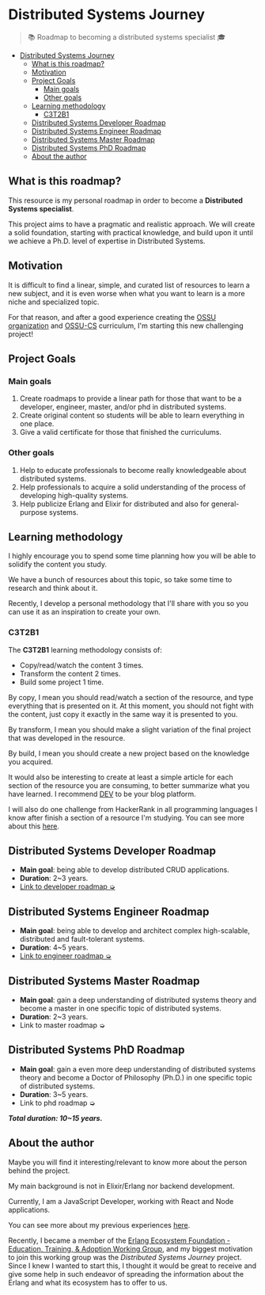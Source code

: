 # Distributed Systems Journey

> 📚 Roadmap to becoming a distributed systems specialist 🎓

- [Distributed Systems Journey](#distributed-systems-journey)
  - [What is this roadmap?](#what-is-this-roadmap)
  - [Motivation](#motivation)
  - [Project Goals](#project-goals)
    - [Main goals](#main-goals)
    - [Other goals](#other-goals)
  - [Learning methodology](#learning-methodology)
    - [C3T2B1](#c3t2b1)
  - [Distributed Systems Developer Roadmap](#distributed-systems-developer-roadmap)
  - [Distributed Systems Engineer Roadmap](#distributed-systems-engineer-roadmap)
  - [Distributed Systems Master Roadmap](#distributed-systems-master-roadmap)
  - [Distributed Systems PhD Roadmap](#distributed-systems-phd-roadmap)
  - [About the author](#about-the-author)

## What is this roadmap?

This resource is my personal roadmap in order to become a **Distributed Systems specialist**.

This project aims to have a pragmatic and realistic approach. We will create a solid foundation, starting with practical knowledge, and build upon it until we achieve a Ph.D. level of expertise in Distributed Systems.

## Motivation

It is difficult to find a linear, simple, and curated list of resources to learn a new subject, and it is even worse when what you want to learn is a more niche and specialized topic.

For that reason, and after a good experience creating the [OSSU organization](https://github.com/ossu) and [OSSU-CS](https://github.com/ossu/computer-science) curriculum, I'm starting this new challenging project!

## Project Goals

### Main goals

1. Create roadmaps to provide a linear path for those that want to be a developer, engineer, master, and/or phd in distributed systems.
1. Create original content so students will be able to learn everything in one place.
1. Give a valid certificate for those that finished the curriculums.

### Other goals

1. Help to educate professionals to become really knowledgeable about distributed systems.
1. Help professionals to acquire a solid understanding of the process of developing high-quality systems.
1. Help publicize Erlang and Elixir for distributed and also for general-purpose systems.

## Learning methodology

I highly encourage you to spend some time planning how you will be able to solidify the content you study.

We have a bunch of resources about this topic, so take some time to research and think about it.

Recently, I develop a personal methodology that I'll share with you so you can use it as an inspiration to create your own.

### C3T2B1

The **C3T2B1** learning methodology consists of:

- Copy/read/watch the content 3 times.
- Transform the content 2 times.
- Build some project 1 time.

By copy, I mean you should read/watch a section of the resource, and type everything that is presented on it. At this moment, you should not fight with the content, just copy it exactly in the same way it is presented to you.

By transform, I mean you should make a slight variation of the final project that was developed in the resource.

By build, I mean you should create a new project based on the knowledge you acquired.

It would also be interesting to create at least a simple article for each section of the resource you are consuming, to better summarize what you have learned. I recommend [DEV](https://dev.to/) to be your blog platform.

I will also do one challenge from HackerRank in all programming languages I know after finish a section of a resource I'm studying. You can see more about this [here](https://github.com/ericdouglas/algorithms-and-data-structures).

## Distributed Systems Developer Roadmap

- **Main goal**: being able to develop distributed CRUD applications.
- **Duration**: 2~3 years.
- [Link to developer roadmap ➭](/developer-roadmap/README.md)

## Distributed Systems Engineer Roadmap

- **Main goal**: being able to develop and architect complex high-scalable, distributed and fault-tolerant systems.
- **Duration**: 4~5 years.
- [Link to engineer roadmap ➭](engineer-roadmap/README.md)

## Distributed Systems Master Roadmap

- **Main goal**: gain a deep understanding of distributed systems theory and become a master in one specific topic of distributed systems.
- **Duration**: 2~3 years.
- Link to master roadmap ➭

## Distributed Systems PhD Roadmap

- **Main goal**: gain a even more deep understanding of distributed systems theory and become a Doctor of Philosophy (Ph.D.) in one specific topic of distributed systems.
- **Duration**: 3~5 years.
- Link to phd roadmap ➭

**_Total duration: 10~15 years._**

## About the author

Maybe you will find it interesting/relevant to know more about the person behind the project.

My main background is not in Elixir/Erlang nor backend development.

Currently, I am a JavaScript Developer, working with React and Node applications.

You can see more about my previous experiences [here](https://linkedin.com/in/ericdouglasfo).

Recently, I became a member of the [Erlang Ecosystem Foundation - Education, Training, & Adoption Working Group](https://erlef.org/wg/education), and my biggest motivation to join this working group was the _Distributed Systems Journey_ project. Since I knew I wanted to start this, I thought it would be great to receive and give some help in such endeavor of spreading the information about the Erlang and what its ecosystem has to offer to us.
